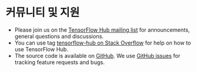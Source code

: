 <!--* freshness: { owner: 'kempy' reviewed: '2020-09-18' } *-->

# 커뮤니티 및 지원

- Please join us on the [TensorFlow Hub mailing list](https://groups.google.com/a/tensorflow.org/forum/#!forum/hub) for announcements, general questions and discussions.
- You can use tag [tensorflow-hub on Stack Overflow](https://stackoverflow.com/questions/tagged/tensorflow-hub) for help on how to use TensorFlow Hub.
- The source code is available on [GitHub](https://github.com/tensorflow/hub). We use [GitHub issues](https://github.com/tensorflow/hub/issues) for tracking feature requests and bugs.
